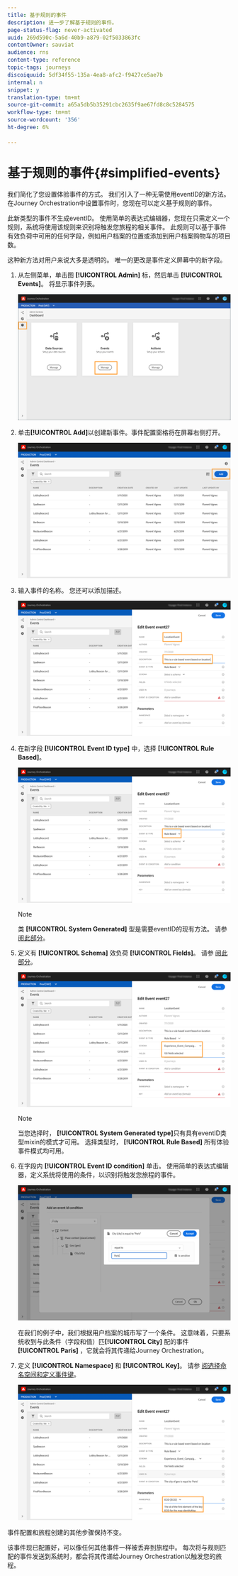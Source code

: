 ```yaml
---
title: 基于规则的事件
description: 进一步了解基于规则的事件。
page-status-flag: never-activated
uuid: 269d590c-5a6d-40b9-a879-02f5033863fc
contentOwner: sauviat
audience: rns
content-type: reference
topic-tags: journeys
discoiquuid: 5df34f55-135a-4ea8-afc2-f9427ce5ae7b
internal: n
snippet: y
translation-type: tm+mt
source-git-commit: a65a5db5b35291cbc2635f9ae67fd8c8c5284575
workflow-type: tm+mt
source-wordcount: '356'
ht-degree: 6%

---
```



# 基于规则的事件{#simplified-events}

我们简化了您设置体验事件的方式。 我们引入了一种无需使用eventID的新方法。 在Journey Orchestration中设置事件时，您现在可以定义基于规则的事件。

此新类型的事件不生成eventID。 使用简单的表达式编辑器，您现在只需定义一个规则，系统将使用该规则来识别将触发您旅程的相关事件。 此规则可以基于事件有效负荷中可用的任何字段，例如用户档案的位置或添加到用户档案购物车的项目数。

这种新方法对用户来说大多是透明的。 唯一的更改是事件定义屏幕中的新字段。

1. 从左侧菜单，单击图 **[!UICONTROL Admin]** 标，然后单击 **[!UICONTROL Events]**。 将显示事件列表。

   ![](../assets/alpha-event1.png)

1. 单击&#x200B;**[!UICONTROL Add]**&#x200B;以创建新事件。事件配置窗格将在屏幕右侧打开。

   ![](../assets/alpha-event2.png)

1. 输入事件的名称。 您还可以添加描述。

   ![](../assets/alpha-event3.png)

1. 在新字段 **[!UICONTROL Event ID type]** 中，选择 **[!UICONTROL Rule Based]**。

   ![](../assets/alpha-event4.png)

   >[!NOTE]
   >
   >类 **[!UICONTROL System Generated]** 型是需要eventID的现有方法。 请参 [阅此部分](../event/about-events.md)。

1. 定义有 **[!UICONTROL Schema]** 效负荷 **[!UICONTROL Fields]**。 请参 [阅此部分](../event/defining-the-payload-fields.md)。

   ![](../assets/alpha-event5.png)

   >[!NOTE]
   >
   >当您选择时， **[!UICONTROL System Generated type]**&#x200B;只有具有eventID类型mixin的模式才可用。 选择类型时， **[!UICONTROL Rule Based]** 所有体验事件模式均可用。

1. 在字段内 **[!UICONTROL Event ID condition]** 单击。 使用简单的表达式编辑器，定义系统将使用的条件，以识别将触发您旅程的事件。

   ![](../assets/alpha-event6.png)

   在我们的例子中，我们根据用户档案的城市写了一个条件。 这意味着，只要系统收到与此条件（字段和值）匹&#x200B;**[!UICONTROL City]** 配的事件 **[!UICONTROL Paris]** ，它就会将其传递给Journey Orchestration。

1. 定义 **[!UICONTROL Namespace]** 和 **[!UICONTROL Key]**。 请参 [阅选择命名空间](../event/selecting-the-namespace.md)[和定义事件键](../event/defining-the-event-key.md)。

   ![](../assets/alpha-event7.png)

事件配置和旅程创建的其他步骤保持不变。

该事件现已配置好，可以像任何其他事件一样被丢弃到旅程中。 每次将与规则匹配的事件发送到系统时，都会将其传递给Journey Orchestration以触发您的旅程。

